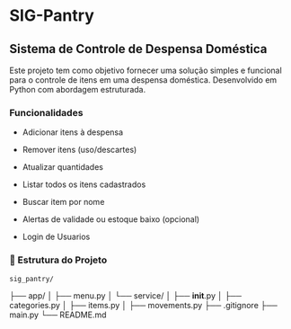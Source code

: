 # SIG-Pantry

## Sistema de Controle de Despensa Doméstica

Este projeto tem como objetivo fornecer uma solução simples e funcional para o controle de itens em uma despensa doméstica. Desenvolvido em Python com abordagem estruturada.

### Funcionalidades

* Adicionar itens à despensa

* Remover itens (uso/descartes)

* Atualizar quantidades

* Listar todos os itens cadastrados

* Buscar item por nome

* Alertas de validade ou estoque baixo (opcional)

* Login de Usuarios


### 📁 Estrutura do Projeto

    sig_pantry/
├── app/
│   ├── menu.py
│   └── service/
│       ├── __init__.py
│       ├── categories.py
│       ├── items.py
│       ├── movements.py
├── .gitignore
├── main.py
└── README.md


